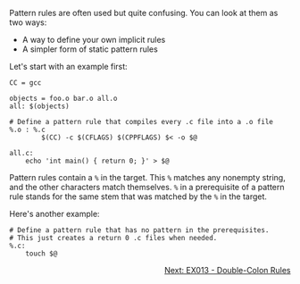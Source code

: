 Pattern rules are often used but quite confusing. You can look at them as two ways:
- A way to define your own implicit rules
- A simpler form of static pattern rules

Let's start with an example first:

```make
CC = gcc

objects = foo.o bar.o all.o
all: $(objects)

# Define a pattern rule that compiles every .c file into a .o file
%.o : %.c
		$(CC) -c $(CFLAGS) $(CPPFLAGS) $< -o $@

all.c:
	echo 'int main() { return 0; }' > $@
```

Pattern rules contain a `%` in the target. This `%` matches any nonempty string, and the other characters match themselves. `%` in a prerequisite of a pattern rule stands for the same stem that was matched by the `%` in the target.

Here's another example:

```make
# Define a pattern rule that has no pattern in the prerequisites.
# This just creates a return 0 .c files when needed.
%.c:
	touch $@
```

<p align="right">
	<a href="https://github.com/AmrElsayyad/makefile-tutorial/tree/main/EX013%20-%20Double-Colon%20Rules" id="EX013">
		Next: EX013 - Double-Colon Rules
	</a>
</p>
